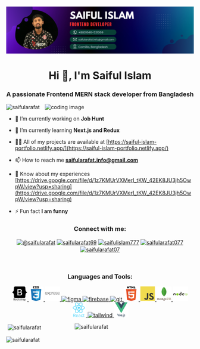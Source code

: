 ![Banner](https://github.com/saifularafat/saifularafat/blob/main/Github%20Banner.png)
<h1 align="center">Hi 👋, I'm Saiful Islam</h1>
<h3 align="center">A passionate Frontend MERN stack developer from Bangladesh</h3>

<img align="right" width="400" alt="coding image" src="https://media4.giphy.com/media/qgQUggAC3Pfv687qPC/giphy.gif" />

<p align="left"> <img src="https://komarev.com/ghpvc/?username=saifularafat&label=Profile%20views&color=0e75b6&style=flat" alt="saifularafat" /> </p>

- 🔭 I’m currently working on **Job Hunt**

- 🌱 I’m currently learning **Next.js and Redux**

- 👨‍💻 All of my projects are available at [https://saiful-islam-portfolio.netlify.app/](https://saiful-islam-portfolio.netlify.app/)

- 📫 How to reach me **saifularafat.info@gmail.com**

- 📄 Know about my experiences [https://drive.google.com/file/d/1z7KMUrVXMerI_tKW_42EK8JU3jh5OwpW/view?usp=sharing](https://drive.google.com/file/d/1z7KMUrVXMerI_tKW_42EK8JU3jh5OwpW/view?usp=sharing)

- ⚡ Fun fact **I am funny**

<h3 align="center">Connect with me:</h3>
<p align="center">
<a href="https://dev.to/@saifularafat" target="blank"><img align="center" src="https://raw.githubusercontent.com/rahuldkjain/github-profile-readme-generator/master/src/images/icons/Social/devto.svg" alt="@saifularafat" height="30" width="40" /></a>
<a href="https://twitter.com/saifularafat69" target="blank"><img align="center" src="https://raw.githubusercontent.com/rahuldkjain/github-profile-readme-generator/master/src/images/icons/Social/twitter.svg" alt="saifularafat69" height="30" width="40" /></a>
<a href="https://linkedin.com/in/saifulislam777" target="blank"><img align="center" src="https://raw.githubusercontent.com/rahuldkjain/github-profile-readme-generator/master/src/images/icons/Social/linked-in-alt.svg" alt="saifulislam777" height="30" width="40" /></a>
<a href="https://fb.com/saifularafat077" target="blank"><img align="center" src="https://raw.githubusercontent.com/rahuldkjain/github-profile-readme-generator/master/src/images/icons/Social/facebook.svg" alt="saifularafat077" height="30" width="40" /></a>
<a href="https://instagram.com/saifularafat07" target="blank"><img align="center" src="https://raw.githubusercontent.com/rahuldkjain/github-profile-readme-generator/master/src/images/icons/Social/instagram.svg" alt="saifularafat07" height="30" width="40" /></a>
</p>
<br />
<h3 align="center">Languages and Tools:</h3>
<p align="center"> <a href="https://getbootstrap.com" target="_blank" rel="noreferrer"> <img src="https://raw.githubusercontent.com/devicons/devicon/master/icons/bootstrap/bootstrap-plain-wordmark.svg" alt="bootstrap" width="40" height="40"/> </a> <a href="https://www.w3schools.com/css/" target="_blank" rel="noreferrer"> <img src="https://raw.githubusercontent.com/devicons/devicon/master/icons/css3/css3-original-wordmark.svg" alt="css3" width="40" height="40"/> </a> <a href="https://expressjs.com" target="_blank" rel="noreferrer"> <img src="https://raw.githubusercontent.com/devicons/devicon/master/icons/express/express-original-wordmark.svg" alt="express" width="40" height="40"/> </a> <a href="https://www.figma.com/" target="_blank" rel="noreferrer"> <img src="https://www.vectorlogo.zone/logos/figma/figma-icon.svg" alt="figma" width="40" height="40"/> </a> <a href="https://firebase.google.com/" target="_blank" rel="noreferrer"> <img src="https://www.vectorlogo.zone/logos/firebase/firebase-icon.svg" alt="firebase" width="40" height="40"/> </a> <a href="https://git-scm.com/" target="_blank" rel="noreferrer"> <img src="https://www.vectorlogo.zone/logos/git-scm/git-scm-icon.svg" alt="git" width="40" height="40"/> </a> <a href="https://www.w3.org/html/" target="_blank" rel="noreferrer"> <img src="https://raw.githubusercontent.com/devicons/devicon/master/icons/html5/html5-original-wordmark.svg" alt="html5" width="40" height="40"/> </a> <a href="https://developer.mozilla.org/en-US/docs/Web/JavaScript" target="_blank" rel="noreferrer"> <img src="https://raw.githubusercontent.com/devicons/devicon/master/icons/javascript/javascript-original.svg" alt="javascript" width="40" height="40"/> </a> <a href="https://www.mongodb.com/" target="_blank" rel="noreferrer"> <img src="https://raw.githubusercontent.com/devicons/devicon/master/icons/mongodb/mongodb-original-wordmark.svg" alt="mongodb" width="40" height="40"/> </a> <a href="https://nodejs.org" target="_blank" rel="noreferrer"> <img src="https://raw.githubusercontent.com/devicons/devicon/master/icons/nodejs/nodejs-original-wordmark.svg" alt="nodejs" width="40" height="40"/> </a> <a href="https://reactjs.org/" target="_blank" rel="noreferrer"> <img src="https://raw.githubusercontent.com/devicons/devicon/master/icons/react/react-original-wordmark.svg" alt="react" width="40" height="40"/> </a> <a href="https://tailwindcss.com/" target="_blank" rel="noreferrer"> <img src="https://www.vectorlogo.zone/logos/tailwindcss/tailwindcss-icon.svg" alt="tailwind" width="40" height="40"/> </a> <a href="https://vuejs.org/" target="_blank" rel="noreferrer"> <img src="https://raw.githubusercontent.com/devicons/devicon/master/icons/vuejs/vuejs-original-wordmark.svg" alt="vuejs" width="40" height="40"/> </a> </p>

<p><img align="right" src="https://github-readme-stats.vercel.app/api/top-langs?username=saifularafat&show_icons=true&locale=en&layout=compact" alt="saifularafat" width="320"/></p>

<p>&nbsp;<img align="center" src="https://github-readme-stats.vercel.app/api?username=saifularafat&show_icons=true&locale=en" alt="saifularafat" /></p>

<p><img align="center" src="https://github-readme-streak-stats.herokuapp.com/?user=saifularafat&" alt="saifularafat" /></p>
